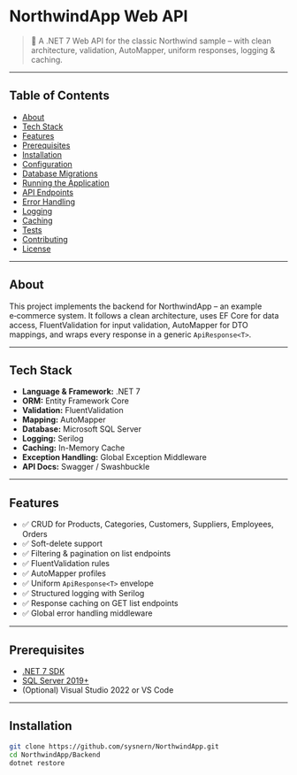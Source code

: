 # NorthwindApp Web API

> 🚀 A .NET 7 Web API for the classic Northwind sample – with clean architecture, validation, AutoMapper, uniform responses, logging & caching.

---

## Table of Contents

- [About](#about)
- [Tech Stack](#tech-stack)
- [Features](#features)
- [Prerequisites](#prerequisites)
- [Installation](#installation)
- [Configuration](#configuration)
- [Database Migrations](#database-migrations)
- [Running the Application](#running-the-application)
- [API Endpoints](#api-endpoints)
- [Error Handling](#error-handling)
- [Logging](#logging)
- [Caching](#caching)
- [Tests](#tests)
- [Contributing](#contributing)
- [License](#license)

---

## About

This project implements the backend for NorthwindApp – an example e‑commerce system. It follows a clean architecture, uses EF Core for data access, FluentValidation for input validation, AutoMapper for DTO mappings, and wraps every response in a generic `ApiResponse<T>`.

---

## Tech Stack

- **Language & Framework:** .NET 7  
- **ORM:** Entity Framework Core  
- **Validation:** FluentValidation  
- **Mapping:** AutoMapper  
- **Database:** Microsoft SQL Server  
- **Logging:** Serilog  
- **Caching:** In-Memory Cache  
- **Exception Handling:** Global Exception Middleware  
- **API Docs:** Swagger / Swashbuckle  

---

## Features

- ✅ CRUD for Products, Categories, Customers, Suppliers, Employees, Orders  
- ✅ Soft-delete support  
- ✅ Filtering & pagination on list endpoints  
- ✅ FluentValidation rules  
- ✅ AutoMapper profiles  
- ✅ Uniform `ApiResponse<T>` envelope  
- ✅ Structured logging with Serilog  
- ✅ Response caching on GET list endpoints  
- ✅ Global error handling middleware  

---

## Prerequisites

- [.NET 7 SDK](https://dotnet.microsoft.com/download)  
- [SQL Server 2019+](https://www.microsoft.com/en-us/sql-server)  
- (Optional) Visual Studio 2022 or VS Code  

---

## Installation

```bash
git clone https://github.com/sysnern/NorthwindApp.git
cd NorthwindApp/Backend
dotnet restore

